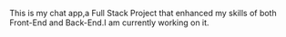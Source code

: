 This is my chat app,a Full Stack Project that enhanced my skills of both Front-End and Back-End.I am currently working on it.